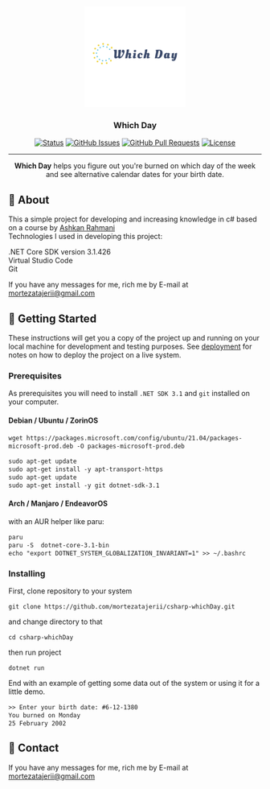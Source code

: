 <p align="center">
  <a href="" rel="noopener">
  <img width=200px height=200px src="images/logo_transparent.png" alt="Project logo"></a>
</p>

<h3 align="center">Which Day</h3>

<div align="center">

[![Status](https://img.shields.io/badge/status-active-success.svg)]()
[![GitHub Issues](https://img.shields.io/github/issues/kylelobo/The-Documentation-Compendium.svg)](https://github.com/kylelobo/The-Documentation-Compendium/issues)
[![GitHub Pull Requests](https://img.shields.io/github/issues-pr/kylelobo/The-Documentation-Compendium.svg)](https://github.com/kylelobo/The-Documentation-Compendium/pulls)
[![License](https://img.shields.io/badge/license-MIT-blue.svg)](/LICENSE)

</div>

---

<p align="center">
  <b>Which Day</b> helps you figure out you're burned on 
  which day of the week and see alternative calendar dates for your birth date.
</p>

## &#129488; About <a name = "about"></a>

This a simple project for developing and increasing knowledge in c# based on a course by <a href="https://github.com/ashkanRmk">Ashkan Rahmani</a>  
Technologies I used in developing this project:  
  
.NET Core SDK version 3.1.426  
Virtual Studio Code  
Git  
  
If you have any messages for me, rich me by E-mail at
<a href="mailto: mortezatajerii@gmail.com">mortezatajerii@gmail.com</a>

## &#127937; Getting Started <a name = "getting_started"></a>

These instructions will get you a copy of the project up and running on your local machine for development and testing purposes. See [deployment](#deployment) for notes on how to deploy the project on a live system.

### Prerequisites

As prerequisites you will need to install `.NET SDK 3.1` and `git` installed on your computer.

#### Debian / Ubuntu / ZorinOS
```
wget https://packages.microsoft.com/config/ubuntu/21.04/packages-microsoft-prod.deb -O packages-microsoft-prod.deb
```
```
sudo apt-get update
sudo apt-get install -y apt-transport-https
sudo apt-get update
sudo apt-get install -y git dotnet-sdk-3.1  

```
#### Arch / Manjaro / EndeavorOS
with an AUR helper like paru:
```
paru
paru -S  dotnet-core-3.1-bin
echo "export DOTNET_SYSTEM_GLOBALIZATION_INVARIANT=1" >> ~/.bashrc
```
### Installing

First, clone repository to your system

```
git clone https://github.com/mortezatajerii/csharp-whichDay.git
```

and change directory to that

```
cd csharp-whichDay
```
then run project
```
dotnet run
```
End with an example of getting some data out of the system or using it for a little demo.
```
>> Enter your birth date: #6-12-1380  
You burned on Monday  
25 February 2002   
```
    
## &#128231; Contact

If you have any messages for me, rich me by E-mail at
<a href="mailto: mortezatajerii@gmail.com">mortezatajerii@gmail.com</a>

